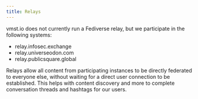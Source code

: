 ```yaml
---
title: Relays
---
```


vmst.io does not currently run a Fediverse relay, but we participate in the following systems:

- relay.infosec.exchange
- relay.universeodon.com
- relay.publicsquare.global

Relays allow all content from participating instances to be directly federated to everyone else, without waiting for a direct user connection to be established.
This helps with content discovery and more to complete conversation threads and hashtags for our users.
